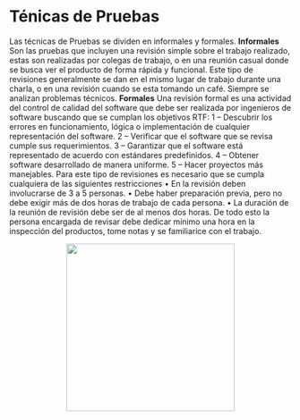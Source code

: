 # Ténicas de Pruebas

Las técnicas de Pruebas se dividen en informales y formales.
**Informales**
Son las pruebas que incluyen una revisión simple sobre el trabajo realizado, estas son realizadas por colegas de trabajo, o en una reunión casual donde se busca ver el producto de forma rápida y funcional.
Este tipo de revisiones generalmente se dan en el mismo lugar de trabajo durante una charla, o en una revisión cuando se esta tomando un café. Siempre se analizan problemas técnicos.
**Formales**
Una revisión formal es una actividad del control de calidad del software que debe ser realizada por ingenieros de software buscando que se cumplan los objetivos RTF:
1 – Descubrir los errores en funcionamiento, lógica o implementación de cualquier representación del software.
2 – Verificar que el software que se revisa cumple sus requerimientos.
3 – Garantizar que el software está representado de acuerdo con estándares predefinidos.
4 – Obtener software desarrollado de manera uniforme.
5 – Hacer proyectos más manejables.
Para este tipo de revisiones es necesario que se cumpla cualquiera de las siguientes restricciones
•	En la revisión deben involucrarse de 3 a 5 personas.
•	Debe haber preparación previa, pero no debe exigir más de dos horas de trabajo de cada persona.
•	La duración de la reunión de revisión debe ser de al menos dos horas.
De todo esto la persona encargada de revisar debe dedicar mínimo una hora en la inspección del productos, tome notas y se familiarice con el trabajo.

<p align="center">
<img
    src="https://encrypted-tbn0.gstatic.com/images?q=tbn:ANd9GcQTgCujT6hZ3o9XB6FkPuFuMf4G6Q5UX5kwM6us5r8-yU0TT16kX4BWQqr4fxSSE-vdKOQ&usqp=CAU"
    width="300px"
/>
 </p>
